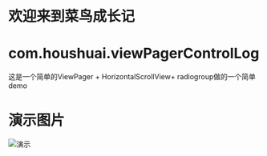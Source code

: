 欢迎来到菜鸟成长记
======
# com.houshuai.viewPagerControlLog
这是一个简单的ViewPager + HorizontalScrollView+ radiogroup做的一个简单demo

# 演示图片
![演示]( https://github.com/houshuai/com.houshuai.viewPagerControlLog/raw/drawable/picturePig.gif)
